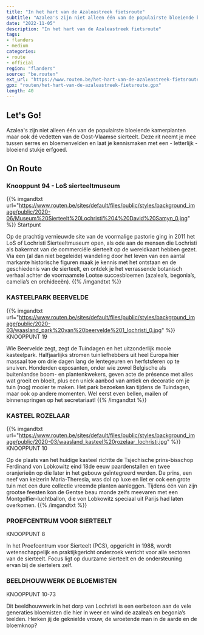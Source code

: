 ```yaml
---
title: "In het hart van de Azaleastreek fietsroute"
subtitle: "Azalea's zijn niet alleen één van de populairste bloeiende kamerplanten maar ook dé vedetten van de Oost-Vlaamse sierteelt"
date: "2022-11-05"
description: "In het hart van de Azaleastreek fietsroute"
tags:
- flanders
- medium
categories:
- route
- official
region: "flanders"
source: "be.routen"
ext_url: "https://www.routen.be/het-hart-van-de-azaleastreek-fietsroute"
gpx: "routen/het-hart-van-de-azaleastreek-fietsroute.gpx"
length: 40
---
```


## Let's Go!

Azalea's zijn niet alleen één van de populairste bloeiende kamerplanten maar ook dé vedetten van de Oost-Vlaamse sierteelt. Deze rit neemt je mee tussen serres en bloemenvelden en laat je kennismaken met een - letterlijk - bloeiend stukje erfgoed.

## On Route

### Knooppunt 94 - LoS sierteeltmuseum

{{% imgandtxt url="https://www.routen.be/sites/default/files/public/styles/background_image/public/2020-06/Museum%20Sierteelt%20Lochristi%204%20David%20Samyn_0.jpg" %}}
Startpunt

Op de prachtig vernieuwde site van de voormalige pastorie ging in 2011 het LoS of Lochristi Sierteeltmuseum open, als ode aan de mensen die Lochristi als bakermat van de commerciële sierteelt op de wereldkaart hebben gezet. Via een (al dan niet begeleide) wandeling door het leven van een aantal markante historische figuren maak je kennis met het ontstaan en de geschiedenis van de sierteelt, en ontdek je het verrassende botanisch verhaal achter de voornaamste Lootse succesbloemen (azalea’s, begonia’s, camelia’s en orchideeën).
{{% /imgandtxt %}}

### KASTEELPARK BEERVELDE

{{% imgandtxt url="https://www.routen.be/sites/default/files/public/styles/background_image/public/2020-03/waasland_park%20van%20beervelde%201_lochristi_0.jpg" %}}
KNOOPPUNT 19

Wie Beervelde zegt, zegt de Tuindagen en het uitzonderlijk mooie kasteelpark. Halfjaarlijks stromen tuinliefhebbers uit heel Europa hier massaal toe om drie dagen lang de lentegeuren en herfstsferen op te snuiven. Honderden exposanten, onder wie zowel Belgische als buitenlandse boom- en plantenkwekers, geven acte de présence met alles wat groeit en bloeit, plus een uniek aanbod van antiek en decoratie om je tuin (nog) mooier te maken. Het park bezoeken kan tijdens de Tuindagen, maar ook op andere momenten. Wel eerst even bellen, mailen of binnenspringen op het secretariaat!
{{% /imgandtxt %}}

### KASTEEL ROZELAAR

{{% imgandtxt url="https://www.routen.be/sites/default/files/public/styles/background_image/public/2020-03/waasland_kasteel%20rozelaar_lochristi.jpg" %}}
KNOOPPUNT 10

Op de plaats van het huidige kasteel richtte de Tsjechische prins-bisschop Ferdinand von Lobkowitz eind 18de eeuw paardenstallen en twee oranjerieën op die later in het gebouw geïntegreerd werden. De prins, een neef van keizerin Maria-Theresia, was dol op luxe en liet er ook een grote tuin met een dure collectie vreemde planten aanleggen. Tijdens één van zijn grootse feesten kon de Gentse beau monde zelfs meevaren met een Montgolfier-luchtballon, die von Lobkowitz speciaal uit Parijs had laten overkomen.
{{% /imgandtxt %}}

### PROEFCENTRUM VOOR SIERTEELT

KNOOPPUNT 8

In het Proefcentrum voor Sierteelt (PCS), opgericht in 1988, wordt  wetenschappelijk en praktijkgericht onderzoek verricht voor alle sectoren van de sierteelt. Focus ligt op duurzame sierteelt en de ondersteuning ervan bij de siertelers zelf.

### BEELDHOUWWERK DE BLOEMISTEN

KNOOPPUNT 10-73

Dit beeldhouwwerk in het dorp van Lochristi is een eerbetoon aan de vele generaties bloemisten die hier in weer en wind de azalea’s en begonia’s teelden. Herken jij de geknielde vrouw, de wroetende man in de aarde en de bloemknop?


